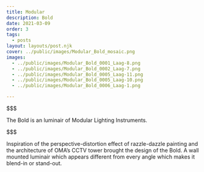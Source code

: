 ```yaml
---
title: Modular
description: Bold
date: 2021-03-09
order: 3
tags:
  - posts
layout: layouts/post.njk
cover: ../public/images/Modular_Bold_mosaic.png
images:
  - ../public/images/Modular_Bold_0001_Laag-8.png
  - ../public/images/Modular_Bold_0002_Laag-7.png
  - ../public/images/Modular_Bold_0005_Laag-11.png
  - ../public/images/Modular_Bold_0005_Laag-10.png
  - ../public/images/Modular_Bold_0006_Laag-1.png

---
```

$$$



The Bold is an luminair of Modular Lighting Instruments.

$$$



Inspiration of the perspective-distortion effect of razzle-dazzle painting and the architecture of OMA’s CCTV tower brought the design of the Bold. 
A wall mounted luminair which appears different from every angle which makes it blend-in or stand-out.
